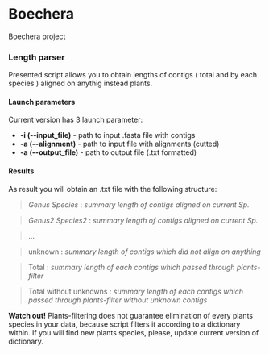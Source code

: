 # Boechera
Boechera project


### Length parser

Presented script allows you to obtain lengths of contigs ( total and by each species ) aligned on anythig instead plants.

#### Launch parameters

Current version has 3 launch parameter:

  * **-i (--input_file)** - path to input .fasta file with contigs
  * **-a (--alignment)** - path to input file with alignments (cutted)
  * **-a (--output_file)** - path to output file (.txt formatted)
  
#### Results

As result you will obtain an .txt file with the following structure: 
>*Genus Species* : *summary length of contigs aligned on current Sp.*
 
>*Genus2 Species2* : *summary length of contigs aligned on current Sp.*
 
>...
 
>unknown :  *summary length of contigs which did not align on anything*
 
>Total : *summary length of each contigs which passed through plants-filter*
 
>Total without unknowns : *summary length of each contigs which passed through plants-filter without unknown contigs*

**Watch out!** Plants-filtering does not guarantee elimination of every plants species in your data, because script filters it according to a dictionary within. If you will find new plants species, please, update current version of dictionary.
